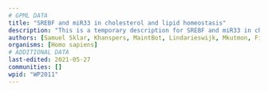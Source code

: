 ```yaml
---
# GPML DATA
title: "SREBF and miR33 in cholesterol and lipid homeostasis"
description: "This is a temporary description for SREBF and miR33 in cholesterol and lipid homeostasis"
authors: [Samuel Sklar, Khanspers, MaintBot, Lindarieswijk, Mkutmon, Finterly]
organisms: [Homo sapiens]
# ADDITIONAL DATA
last-edited: 2021-05-27
communities: []
wpid: "WP2011"
---
```

